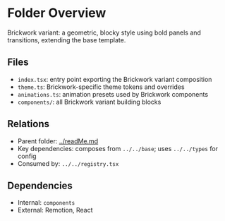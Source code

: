 # Folder Overview

Brickwork variant: a geometric, blocky style using bold panels and transitions, extending the base template.

## Files

- `index.tsx`: entry point exporting the Brickwork variant composition
- `theme.ts`: Brickwork-specific theme tokens and overrides
- `animations.ts`: animation presets used by Brickwork components
- `components/`: all Brickwork variant building blocks

## Relations

- Parent folder: [../readMe.md](../readMe.md)
- Key dependencies: composes from `../../base`; uses `../../types` for config
- Consumed by: `../../registry.tsx`

## Dependencies

- Internal: `components`
- External: Remotion, React
